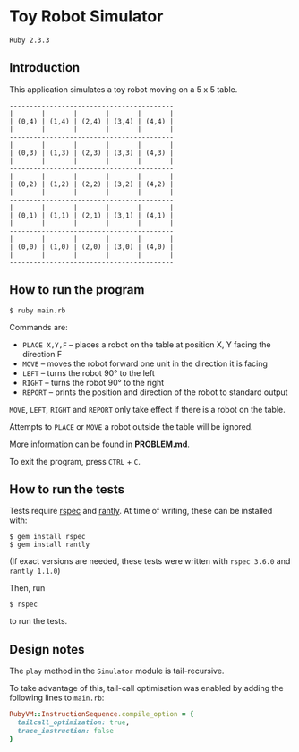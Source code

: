 # Toy Robot Simulator

`Ruby 2.3.3`

## Introduction
This application simulates a toy robot moving on a 5 x 5 table.

```
-----------------------------------------
|       |       |       |       |       |
| (0,4) | (1,4) | (2,4) | (3,4) | (4,4) |
|       |       |       |       |       |
-----------------------------------------
|       |       |       |       |       |
| (0,3) | (1,3) | (2,3) | (3,3) | (4,3) |
|       |       |       |       |       |
-----------------------------------------
|       |       |       |       |       |
| (0,2) | (1,2) | (2,2) | (3,2) | (4,2) |
|       |       |       |       |       |
-----------------------------------------
|       |       |       |       |       |
| (0,1) | (1,1) | (2,1) | (3,1) | (4,1) |
|       |       |       |       |       |
-----------------------------------------
|       |       |       |       |       |
| (0,0) | (1,0) | (2,0) | (3,0) | (4,0) |
|       |       |       |       |       |
-----------------------------------------
```

## How to run the program
```
$ ruby main.rb
```

Commands are:
- `PLACE X,Y,F` &ndash; places a robot on the table at position X, Y facing the direction F
- `MOVE` &ndash; moves the robot forward one unit in the direction it is facing
- `LEFT` &ndash; turns the robot 90&deg; to the left
- `RIGHT` &ndash; turns the robot 90&deg; to the right
- `REPORT` &ndash; prints the position and direction of the robot to standard output

`MOVE`, `LEFT`, `RIGHT` and `REPORT` only take effect if there is a robot on the table.

Attempts to `PLACE` or `MOVE` a robot outside the table will be ignored.

More information can be found in **PROBLEM.md**.

To exit the program, press `CTRL` + `C`.

## How to run the tests
Tests require [rspec](https://github.com/rspec/rspec) and [rantly](https://github.com/rantly-rb/rantly). At time of writing, these can be installed with:

```
$ gem install rspec
$ gem install rantly
```

(If exact versions are needed, these tests were written with `rspec 3.6.0` and `rantly 1.1.0`)

Then, run

```
$ rspec
```

to run the tests.

## Design notes
The `play` method in the `Simulator` module is tail-recursive.

To take advantage of this, tail-call optimisation was enabled by adding the following lines to `main.rb`:

```ruby
RubyVM::InstructionSequence.compile_option = {
  tailcall_optimization: true,
  trace_instruction: false
}
```
